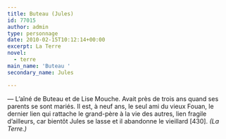 ```yaml
---
title: Buteau (Jules)
id: 77015
author: admin
type: personnage
date: 2010-02-15T10:12:14+00:00
excerpt: La Terre
novel:
  - terre
main_name: 'Buteau '
secondary_name: Jules

---
```

— L&rsquo;aîné de Buteau et de Lise Mouche. Avait près de trois ans quand ses parents se sont mariés. Il est, à neuf ans, le seul ami du vieux Fouan, le dernier lien qui rattache le grand-père à la vie des autres, lien fragile d&rsquo;ailleurs, car bientôt Jules se lasse et il abandonne le vieillard [430]. _(La Terre.)_